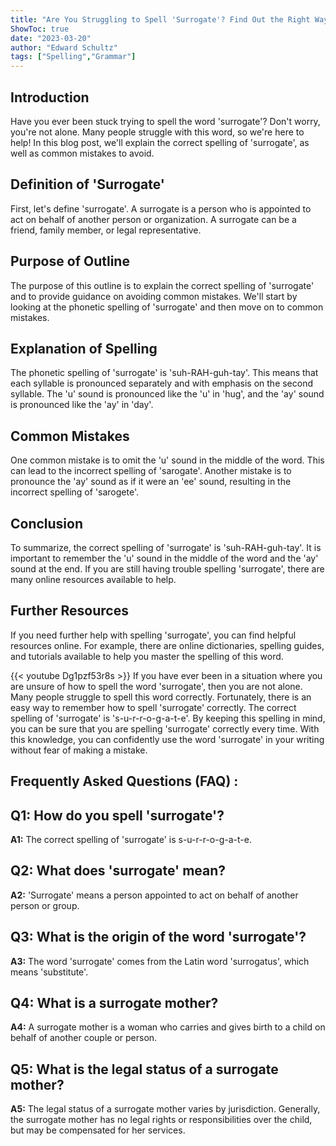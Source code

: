 ```yaml
---
title: "Are You Struggling to Spell 'Surrogate'? Find Out the Right Way Here!"
ShowToc: true 
date: "2023-03-20"
author: "Edward Schultz" 
tags: ["Spelling","Grammar"]
---
```

## Introduction

Have you ever been stuck trying to spell the word 'surrogate'? Don't worry, you're not alone. Many people struggle with this word, so we're here to help! In this blog post, we'll explain the correct spelling of 'surrogate', as well as common mistakes to avoid.

## Definition of 'Surrogate'

First, let's define 'surrogate'. A surrogate is a person who is appointed to act on behalf of another person or organization. A surrogate can be a friend, family member, or legal representative.

## Purpose of Outline

The purpose of this outline is to explain the correct spelling of 'surrogate' and to provide guidance on avoiding common mistakes. We'll start by looking at the phonetic spelling of 'surrogate' and then move on to common mistakes.

## Explanation of Spelling

The phonetic spelling of 'surrogate' is 'suh-RAH-guh-tay'. This means that each syllable is pronounced separately and with emphasis on the second syllable. The 'u' sound is pronounced like the 'u' in 'hug', and the 'ay' sound is pronounced like the 'ay' in 'day'.

## Common Mistakes

One common mistake is to omit the 'u' sound in the middle of the word. This can lead to the incorrect spelling of 'sarogate'. Another mistake is to pronounce the 'ay' sound as if it were an 'ee' sound, resulting in the incorrect spelling of 'sarogete'.

## Conclusion

To summarize, the correct spelling of 'surrogate' is 'suh-RAH-guh-tay'. It is important to remember the 'u' sound in the middle of the word and the 'ay' sound at the end. If you are still having trouble spelling 'surrogate', there are many online resources available to help. 

## Further Resources

If you need further help with spelling 'surrogate', you can find helpful resources online. For example, there are online dictionaries, spelling guides, and tutorials available to help you master the spelling of this word.

{{< youtube Dg1pzf53r8s >}} 
If you have ever been in a situation where you are unsure of how to spell the word 'surrogate', then you are not alone. Many people struggle to spell this word correctly. Fortunately, there is an easy way to remember how to spell 'surrogate' correctly. The correct spelling of 'surrogate' is 's-u-r-r-o-g-a-t-e'. By keeping this spelling in mind, you can be sure that you are spelling 'surrogate' correctly every time. With this knowledge, you can confidently use the word 'surrogate' in your writing without fear of making a mistake.

## Frequently Asked Questions (FAQ) :
## Q1: How do you spell 'surrogate'?

**A1:** The correct spelling of 'surrogate' is s-u-r-r-o-g-a-t-e.

## Q2: What does 'surrogate' mean?

**A2:** 'Surrogate' means a person appointed to act on behalf of another person or group.

## Q3: What is the origin of the word 'surrogate'?

**A3:** The word 'surrogate' comes from the Latin word 'surrogatus', which means 'substitute'.

## Q4: What is a surrogate mother?

**A4:** A surrogate mother is a woman who carries and gives birth to a child on behalf of another couple or person.

## Q5: What is the legal status of a surrogate mother?

**A5:** The legal status of a surrogate mother varies by jurisdiction. Generally, the surrogate mother has no legal rights or responsibilities over the child, but may be compensated for her services.





